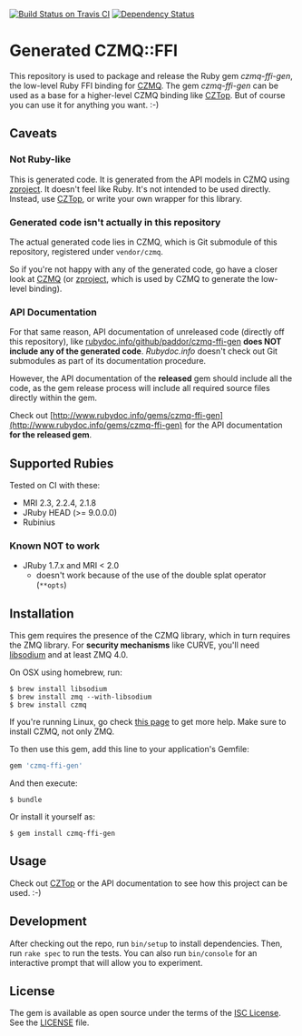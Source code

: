 [![Build Status on Travis CI](https://travis-ci.org/paddor/czmq-ffi-gen.svg?branch=master)](https://travis-ci.org/paddor/czmq-ffi-gen?branch=master)
[![Dependency Status](https://gemnasium.com/paddor/czmq-ffi-gen.svg)](https://gemnasium.com/paddor/czmq-ffi-gen)

# Generated CZMQ::FFI

This repository is used to package and release the Ruby gem _czmq-ffi-gen_, the
low-level Ruby FFI binding for [CZMQ](https://github.com/zeromq/czmq).  The gem
_czmq-ffi-gen_ can be used as a base for a higher-level CZMQ binding like
[CZTop](https://github.com/paddor/cztop). But of course you can use it for
anything you want. :-)

## Caveats

### Not Ruby-like
This is generated code. It is generated from the API models in CZMQ using
[zproject](https://github.com/zeromq/zproject). It doesn't feel like Ruby. It's
not intended to be used directly. Instead, use
[CZTop](https://github.com/paddor/cztop), or write your own wrapper for this
library.

### Generated code isn't actually in this repository
The actual generated code lies in CZMQ, which is Git submodule of this
repository, registered under `vendor/czmq`.

So if you're not happy with any of the generated code, go have a closer look at
[CZMQ](https://github.com/zeromq/czmq) (or
[zproject](https://github.com/zeromq/zproject), which is used by CZMQ to
generate the low-level binding).

### API Documentation
For that same reason, API documentation of unreleased code (directly off this
repository), like
[rubydoc.info/github/paddor/czmq-ffi-gen](http://www.rubydoc.info/github/paddor/czmq-ffi-gen)
**does NOT include any of the generated code**. _Rubydoc.info_ doesn't check
out Git submodules as part of its documentation procedure.

However, the API documentation of the **released** gem should include all the
code, as the gem release process will include all required source files
directly within the gem.

Check out
[http://www.rubydoc.info/gems/czmq-ffi-gen](http://www.rubydoc.info/gems/czmq-ffi-gen)
for the API documentation **for the released gem**.

## Supported Rubies

Tested on CI with these:

* MRI 2.3, 2.2.4, 2.1.8
* JRuby HEAD (>= 9.0.0.0)
* Rubinius


### Known NOT to work

* JRuby 1.7.x and MRI < 2.0
  * doesn't work because of the use of the double splat operator (`**opts`)

## Installation

This gem requires the presence of the CZMQ library, which in turn requires the
ZMQ library. For **security mechanisms** like CURVE, you'll need
[libsodium](https://github.com/jedisct1/libsodium) and at least ZMQ 4.0.

On OSX using homebrew, run:

    $ brew install libsodium
    $ brew install zmq --with-libsodium
    $ brew install czmq

If you're running Linux, go check [this page](http://zeromq.org/distro:_start)
to get more help. Make sure to install CZMQ, not only ZMQ.

To then use this gem, add this line to your application's Gemfile:

```ruby
gem 'czmq-ffi-gen'
```

And then execute:

    $ bundle

Or install it yourself as:

    $ gem install czmq-ffi-gen

## Usage

Check out [CZTop](https://github.com/paddor/cztop) or the API documentation to
see how this project can be used. :-)

## Development

After checking out the repo, run `bin/setup` to install dependencies. Then, run
`rake spec` to run the tests. You can also run `bin/console` for an interactive
prompt that will allow you to experiment.

## License

The gem is available as open source under the terms of the [ISC
License](http://opensource.org/licenses/ISC).  See the
[LICENSE](https://github.com/paddor/cztop/blob/master/LICENSE) file.
